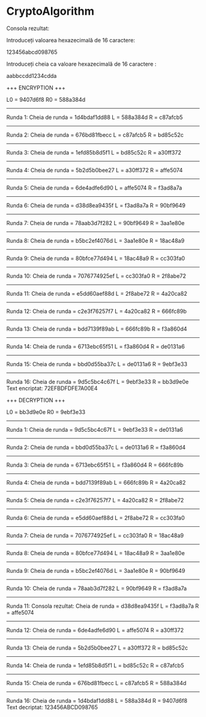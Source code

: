 # CryptoAlgorithm
Consola rezultat:

Introduceți valoarea hexazecimală de 16 caractere:

123456abcd098765

Introduceți cheia ca valoare hexazecimală de 16 caractere :

aabbccdd1234cdda

+++ ENCRYPTION +++

L0 = 9407d6f8
R0 = 588a384d

-------------
Runda 1:
Cheia de runda = 1d4bdaf1dd88
L = 588a384d
R = c87afcb5

-------------
Runda 2:
Cheia de runda = 676bd81fbecc
L = c87afcb5
R = bd85c52c

-------------
Runda 3:
Cheia de runda = 1efd85b8d5f1
L = bd85c52c
R = a30ff372

-------------
Runda 4:
Cheia de runda = 5b2d5b0bee27
L = a30ff372
R = affe5074

-------------
Runda 5:
Cheia de runda = 6de4adfe6d90
L = affe5074
R = f3ad8a7a

-------------
Runda 6:
Cheia de runda = d38d8ea9435f
L = f3ad8a7a
R = 90bf9649

-------------
Runda 7:
Cheia de runda = 78aab3d7f282
L = 90bf9649
R = 3aa1e80e

-------------
Runda 8:
Cheia de runda = b5bc2ef4076d
L = 3aa1e80e
R = 18ac48a9

-------------
Runda 9:
Cheia de runda = 80bfce77d494
L = 18ac48a9
R = cc303fa0

-------------
Runda 10:
Cheia de runda = 7076774925ef
L = cc303fa0
R = 2f8abe72

-------------
Runda 11:
Cheia de runda = e5dd60aef88d
L = 2f8abe72
R = 4a20ca82

-------------
Runda 12:
Cheia de runda = c2e3f76257f7
L = 4a20ca82
R = 666fc89b

-------------
Runda 13:
Cheia de runda = bdd7139f89ab
L = 666fc89b
R = f3a860d4

-------------
Runda 14:
Cheia de runda = 6713ebc65f51
L = f3a860d4
R = de0131a6

-------------
Runda 15:
Cheia de runda = bbd0d55ba37c
L = de0131a6
R = 9ebf3e33

-------------
Runda 16:
Cheia de runda = 9d5c5bc4c67f
L = 9ebf3e33
R = bb3d9e0e
Text encriptat: 72EFBDFDFE7A00E4

+++ DECRYPTION +++

L0 = bb3d9e0e
R0 = 9ebf3e33

-------------
Runda 1:
Cheia de runda = 9d5c5bc4c67f
L = 9ebf3e33
R = de0131a6

-------------
Runda 2:
Cheia de runda = bbd0d55ba37c
L = de0131a6
R = f3a860d4

-------------
Runda 3:
Cheia de runda = 6713ebc65f51
L = f3a860d4
R = 666fc89b

-------------
Runda 4:
Cheia de runda = bdd7139f89ab
L = 666fc89b
R = 4a20ca82

-------------
Runda 5:
Cheia de runda = c2e3f76257f7
L = 4a20ca82
R = 2f8abe72

-------------
Runda 6:
Cheia de runda = e5dd60aef88d
L = 2f8abe72
R = cc303fa0

-------------
Runda 7:
Cheia de runda = 7076774925ef
L = cc303fa0
R = 18ac48a9

-------------
Runda 8:
Cheia de runda = 80bfce77d494
L = 18ac48a9
R = 3aa1e80e

-------------
Runda 9:
Cheia de runda = b5bc2ef4076d
L = 3aa1e80e
R = 90bf9649

-------------
Runda 10:
Cheia de runda = 78aab3d7f282
L = 90bf9649
R = f3ad8a7a

-------------
Runda 11:
Consola rezultat:
Cheia de runda = d38d8ea9435f
L = f3ad8a7a
R = affe5074

-------------
Runda 12:
Cheia de runda = 6de4adfe6d90
L = affe5074
R = a30ff372

-------------
Runda 13:
Cheia de runda = 5b2d5b0bee27
L = a30ff372
R = bd85c52c

-------------
Runda 14:
Cheia de runda = 1efd85b8d5f1
L = bd85c52c
R = c87afcb5

-------------
Runda 15:
Cheia de runda = 676bd81fbecc
L = c87afcb5
R = 588a384d

-------------
Runda 16:
Cheia de runda = 1d4bdaf1dd88
L = 588a384d
R = 9407d6f8
Text decriptat: 123456ABCD098765
